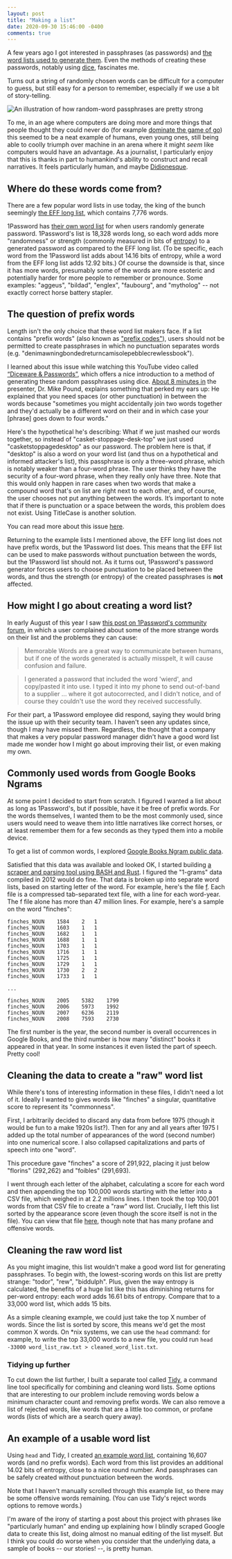 ```yaml
---
layout: post
title: "Making a list"
date: 2020-09-30 15:46:00 -0400
comments: true
---
```


A few years ago I got interested in passphrases (as passwords) and [the word lists used to generate them](https://sts10.github.io/2018/05/05/compound-passphrase-list-safety-checker.html). Even the methods of creating these passwords, notably using [dice](https://www.eff.org/dice), fascinates me.

Turns out a string of randomly chosen words can be difficult for a computer to guess, but still easy for a person to remember, especially if we use a bit of story-telling.

![An illustration of how random-word passphrases are pretty strong](https://imgs.xkcd.com/comics/password_strength.png)

To me, in an age where computers are doing more and more things that people thought they could never do (for example [dominate the game of go](https://www.wired.com/2016/03/sadness-beauty-watching-googles-ai-play-go/)) this seemed to be a neat example of humans, even young ones, still being able to coolly triumph over machine in an arena where it might  _seem_ like computers would have an advantage. As a journalist, I particularly enjoy that this is thanks in part to humankind's ability to construct and recall narratives. It feels particularly human, and maybe [Didionesque](https://www.goodreads.com/quotes/66311-we-tell-ourselves-stories-in-order-to-live-we-look-for).

## Where do these words come from? 

There are a few popular word lists in use today, the king of the bunch seemingly [the EFF long list](https://www.eff.org/deeplinks/2016/07/new-wordlists-random-passphrases), which contains 7,776 words. 

1Password has [their own word list](https://github.com/agilebits/crackme/blob/master/doc/AgileWords.txt) for when users randomly generate password. 1Password's list is 18,328 words long, so each word adds more "randomness" or strength (commonly measured in bits of [entropy](https://en.wikipedia.org/wiki/Entropy_(information_theory))) to a generated password as compared to the EFF long list. (To be specific, each word from the 1Password list adds about 14.16 bits of entropy, while a word from the EFF long list adds 12.92 bits.) Of course the downside is that, since it has more words, presumably some of the words are more esoteric and potentially harder for more people to remember or pronounce. Some examples: "aggeus", "bildad", "englex", "faubourg", and "mytholog" -- not exactly correct horse battery stapler.

## The question of prefix words

Length isn't the only choice that these word list makers face. If a list contains "prefix words" (also known as ["prefix codes"](https://en.wikipedia.org/wiki/Prefix_code)), users should not be permitted to create passphrases in which no punctuation separates words (e.g. "denimawningbondedreturncamisolepebblecrewlessbook"). 

<!-- As a brief example, if a list have "boy", "hood", and "boyhood" users who specified they wanted two words worth of randomness (entropy) might end up with "boyhood", which an attacker guessing single words would try. Removing prefix words -- in this case "boy" -- prevents this possibility from occurring. -->

I learned about this issue while watching this YouTube video called [“Diceware & Passwords”](https://www.youtube.com/watch?v=Pe_3cFuSw1E), which offers a nice introduction to a method of generating these random passphrases using dice. [About 8 minutes in](https://youtu.be/Pe_3cFuSw1E?t=8m36s) the presenter, Dr. Mike Pound, explains something that perked my ears up: He explained that you need spaces (or other punctuation) in between the words because "sometimes you might accidentally join two words together and they'd actually be a different word on their and in which case your [phrase] goes down to four words."

Here's the hypothetical he's describing: What if we just mashed our words together, so instead of "casket-stoppage-desk-top" we just used "casketstoppagedesktop" as our password. The problem here is that, if "desktop" is also a word on your word list (and thus on a hypothetical and informed attacker's list), this passphrase is only a three-word phrase, which is notably weaker than a four-word phrase. The user thinks they have the security of a four-word phrase, when they really only have three. Note that this would only happen in rare cases when two words that make a compound word that's on list are right next to each other, and, of course, the user chooses not put anything between the words. It’s important to note that if there is punctuation or a space between the words, this problem does not exist. Using TitleCase is another solution.

You can read more about this issue [here](https://github.com/ulif/diceware#id3).

Returning to the example lists I mentioned above, the EFF long list does not have prefix words, but the 1Password list does. This means that the EFF list can be used to make passwords without punctuation between the words, but the 1Password list should not. As it turns out, 1Password's password generator forces users to choose punctuation to be placed between the words, and thus the strength (or entropy) of the created passphrases is **not** affected.

## How might I go about creating a word list? 

In early August of this year I saw [this post on 1Password's community forum](https://1password.community/discussion/comment/568271), in which a user complained about some of the more strange words on their list and the problems they can cause:

> Memorable Words are a great way to communicate between humans, but if one of the words generated is actually misspelt, it will cause confusion and failure.

> I generated a password that included the word 'wierd', and copy/pasted it into use. I typed it into my phone to send out-of-band to a supplier ... where it got autocorrected, and I didn't notice, and of course they couldn't use the word they received successfully.

For their part, a 1Password employee did respond, saying they would bring the issue up with their security team. I haven't seen any updates since, though I may have missed them. Regardless, the thought that a company that makes a very popular password manager didn't have a good word list made me wonder how I might go about improving their list, or even making my own.

## Commonly used words from Google Books Ngrams

At some point I decided to start from scratch. I figured I wanted a list about as long as 1Password's, but if possible, have it be free of prefix words. For the words themselves, I wanted them to be the most commonly used, since users would need to weave them into little narratives like correct horses, or at least remember them for a few seconds as they typed them into a mobile device. 

To get a list of common words, I explored [Google Books Ngram public data](https://storage.googleapis.com/books/ngrams/books/datasetsv3.html). 

Satisfied that this data was available and looked OK, I started building [a scraper and parsing tool using BASH and Rust](https://github.com/sts10/common_word_list_maker). I figured the "1-grams" data compiled in 2012 would do fine. That data is broken up into separate word lists, based on starting letter of the word. For example, here's the file [f](http://storage.googleapis.com/books/ngrams/books/googlebooks-eng-all-1gram-20120701-f.gz). Each file is a compressed tab-separated text file, with a line for each word-year. The f file alone has more than 47 million lines. For example, here's a sample on the word "finches": 

```tsv
finches_NOUN	1584	2	1
finches_NOUN	1603	1	1
finches_NOUN	1682	1	1
finches_NOUN	1688	1	1
finches_NOUN	1703	1	1
finches_NOUN	1716	1	1
finches_NOUN	1725	1	1
finches_NOUN	1729	1	1
finches_NOUN	1730	2	2
finches_NOUN	1733	1	1

...

finches_NOUN	2005	5382	1799
finches_NOUN	2006	5973	1992
finches_NOUN	2007	6236	2119
finches_NOUN	2008	7593	2730
```

The first number is the year, the second number is overall occurrences in Google Books, and the third number is how many "distinct" books it appeared in that year. In some instances it even listed the part of speech. Pretty cool!

## Cleaning the data to create a "raw" word list

While there's tons of interesting information in these files, I didn't need a lot of it. Ideally I wanted to gives words like "finches" a singular, quantitative score to represent its "commonness". 

First, I arbitrarily decided to discard any data from before 1975 (though it would be fun to a make 1920s list?). Then for any and all years after 1975 I added up the total number of appearances of the word (second number) into one numerical score. I also collapsed capitalizations and parts of speech into one "word". 

This procedure gave "finches" a score of 291,922, placing it just below "florins" (292,262) and "foibles" (291,693).

I went through each letter of the alphabet, calculating a score for each word and then appending the top 100,000 words starting with the letter into a CSV file, which weighed in at 2.2 millions lines. I then took the top 100,001 words from that CSV file to create a "raw" word list. Crucially, I left this list sorted by the appearance score (even though the score itself is not in the file). You can view that file [here](https://github.com/sts10/common_word_list_maker/blob/master/word_list_raw.txt), though note that has many profane and offensive words.

## Cleaning the raw word list

As you might imagine, this list wouldn't make a good word list for generating passphrases. To begin with, the lowest-scoring words on this list are pretty strange: "todor", "rew", "biddulph". Plus, given the way entropy is calculated, the benefits of a huge list like this has diminishing returns for per-word entropy: each word adds 16.61 bits of entropy. Compare that to a 33,000 word list, which adds 15 bits. 

As a simple cleaning example, we could just take the top X number of words. Since the list is sorted by score, this means we'd get the most common X words. On \*nix systems, we can use the `head` command: for example, to write the top 33,000 words to a new file, you could run `head -33000 word_list_raw.txt > cleaned_word_list.txt`.

### Tidying up further

To cut down the list further, I built a separate tool called [Tidy](https://github.com/sts10/tidy/), a command line tool specifically for combining and cleaning word lists. Some options that are interesting to our problem include removing words below a minimum character count and removing prefix words. We can also remove a list of rejected words, like words that are a little too common, or profane words (lists of which are a search query away).

## An example of a usable word list

Using `head` and Tidy, I created [an example word list](https://github.com/sts10/common_word_list_maker/blob/master/example_word_list.txt), containing 16,607 words (and no prefix words). Each word from this list provides an additional 14.02 bits of entropy, close to a nice round number. And passphrases can be safely created without punctuation between the words.

Note that I haven't manually scrolled through this example list, so there may be some offensive words remaining. (You can use Tidy's reject words options to remove words.) 

I'm aware of the irony of starting a post about this project with phrases like "particularly human" and ending up explaining how I blindly scraped Google data to create this list, doing almost no manual editing of the list myself. But I think you could do worse when you consider that the underlying data, a sample of books -- our stories! --, is pretty human.
